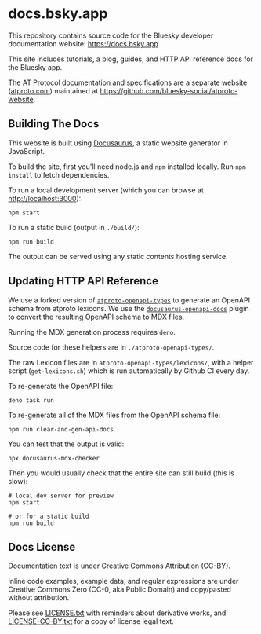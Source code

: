 
# docs.bsky.app

This repository contains source code for the Bluesky developer documentation website: <https://docs.bsky.app>

This site includes tutorials, a blog, guides, and HTTP API reference docs for the Bluesky app.

The AT Protocol documentation and specifications are a separate website ([atproto.com](https://atproto.com)) maintained at <https://github.com/bluesky-social/atproto-website>.


## Building The Docs

This website is built using [Docusaurus](https://docusaurus.io/), a static website generator in JavaScript.

To build the site, first you'll need node.js and `npm` installed locally. Run `npm install` to fetch dependencies.

To run a local development server (which you can browse at <http://localhost:3000>):

    npm start

To run a static build (output in `./build/`):

    npm run build

The output can be served using any static contents hosting service.


## Updating HTTP API Reference

We use a forked version of [`atproto-openapi-types`](https://github.com/rdmurphy/atproto-openapi-types) to generate an OpenAPI schema from atproto lexicons. We use the [`docusaurus-openapi-docs`](https://github.com/PaloAltoNetworks/docusaurus-openapi-docs) plugin to convert the resulting OpenAPI schema to MDX files.

Running the MDX generation process requires `deno`.

Source code for these helpers are in `./atproto-openapi-types/`.

The raw Lexicon files are in `atproto-openapi-types/lexicons/`, with a helper script (`get-lexicons.sh`) which is run automatically by Github CI every day.

To re-generate the OpenAPI file:

    deno task run

To re-generate all of the MDX files from the OpenAPI schema file:

    npm run clear-and-gen-api-docs

You can test that the output is valid:

    npx docusaurus-mdx-checker

Then you would usually check that the entire site can still build (this is slow):

    # local dev server for preview
    npm start

    # or for a static build
    npm run build


## Docs License

Documentation text is under Creative Commons Attribution (CC-BY).

Inline code examples, example data, and regular expressions are under Creative Commons Zero (CC-0, aka Public Domain) and copy/pasted without attribution.

Please see [LICENSE.txt]() with reminders about derivative works, and [LICENSE-CC-BY.txt]() for a copy of license legal text.
